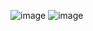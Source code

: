 ![image](https://github.com/user-attachments/assets/1b0b26fc-bbbd-495e-b0a9-b5dedf82937a)
![image](https://github.com/user-attachments/assets/c9ba0ea1-32b7-4cec-8dd7-d68847af0f8f)

